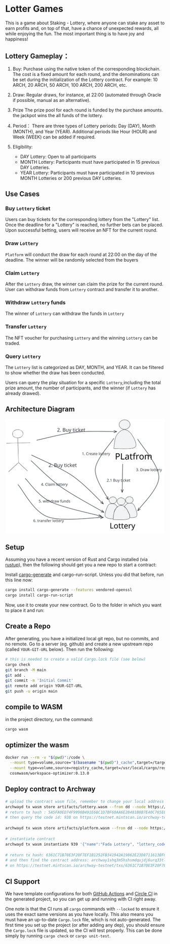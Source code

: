 # Lotter Games

This is a game about Staking - Lottery, where anyone can stake any asset to earn profits and, on top of that, have a chance of unexpected rewards, all while enjoying the fun. The most important thing is to have joy and happiness!

## Lottery  Gameplay：

1. Buy:
   Purchase using the native token of the corresponding blockchain. The cost is a fixed amount for each round, and the denominations can be set during the initialization of the Lottery contract. For example: 10 ARCH, 20 ARCH, 50 ARCH, 100 ARCH, 200 ARCH, etc.

2. Draw:
   Regular draws, for instance, at 22:00 (automated through Oracle if possible, manual as an alternative).

3. Prize
   The prize pool for each round is funded by the purchase amounts. the jackpot wins the all funds of the lottery.

4. Period：
   There are three types of Lottery periods: Day (DAY), Month (MONTH), and Year (YEAR). Additional periods like Hour (HOUR) and Week (WEEK) can be added if required.
   
5.  Eligibility: 
    - DAY Lottery: Open to all participants
    - MONTH Lottery: Participants must have participated in 15 previous DAY Lotteries.
    - YEAR Lottery: Participants must have participated in 10 previous MONTH Lotteries or 200 previous DAY Lotteries.

## Use Cases

### Buy `Lottery` ticket

Users can buy tickets for the corresponding lottery from the "Lottery" list. Once the deadline for a "Lottery" is reached, no further bets can be placed. Upon successful betting, users will receive an NFT for the current round.

### Draw `Lottery` 

`Platform` will conduct the draw for each round at 22:00 on the day of the deadline. The winner will be randomly selected from the buyers

### Claim `Lottery` 

After the `Lottery` draw, the winner can claim the prize for the current round. User can withdraw funds from `Lottery` contract and transfer it to another.

### Withdraw `Lottery` funds 

The winner of `Lottery` can withdraw the funds in `Lottery`

### Transfer `Lottery` 

The NFT voucher for purchasing `Lottery` and the winning `Lottery` can be traded.

### Query `Lottery` 

The `Lottery` list is categorized as DAY, MONTH, and YEAR. It can be filtered to show whether the draw has been conducted.

Users can query the play situation for a specific `Lottery`,including the total prize amount, the number of participants, and the winner (if `Lottery` has already drawed).

## Architecture Diagram

![avatar](lottery-arch.svg)

## Setup

Assuming you have a recent version of Rust and Cargo installed
(via [rustup](https://rustup.rs/)),
then the following should get you a new repo to start a contract:

Install [cargo-generate](https://github.com/ashleygwilliams/cargo-generate) and cargo-run-script.
Unless you did that before, run this line now:

```sh
cargo install cargo-generate --features vendored-openssl
cargo install cargo-run-script
```

Now, use it to create your new contract.
Go to the folder in which you want to place it and run:

## Create a Repo

After generating, you have a initialized local git repo, but no commits, and no remote.
Go to a server (eg. github) and create a new upstream repo (called `YOUR-GIT-URL` below).
Then run the following:

```sh
# this is needed to create a valid Cargo.lock file (see below)
cargo check
git branch -M main
git add .
git commit -m 'Initial Commit'
git remote add origin YOUR-GIT-URL
git push -u origin main
```

## compile to WASM
in the project directory, run the command:
```sh
cargo wasm
```

## optimizer the wasm
```sh
docker run --rm -v "$(pwd)":/code \
  --mount type=volume,source="$(basename "$(pwd)")_cache",target=/target \
  --mount type=volume,source=registry_cache,target=/usr/local/cargo/registry \
  cosmwasm/workspace-optimizer:0.13.0
```

## Deploy contract to Archway
```sh
# upload the contract wasm file, remember to change your local address
archwayd tx wasm store artifacts/lottery.wasm --from dd --node https://rpc.constantine.archway.tech:443 --chain-id constantine-3 --gas 5000000 --fees 5000000000000000000aconst	
# return tx hash : 5A5FA0ED74F9996B491E68C1D7BF60AA6E28481B8B7E40C765EE9223137B4F4B
# then query the code id: 938 on https://testnet.mintscan.io/archway-testnet/txs/5A5FA0ED74F9996B491E68C1D7BF60AA6E28481B8B7E40C765EE9223137B4F4B

archwayd tx wasm store artifacts/platform.wasm --from dd --node https://rpc.constantine.archway.tech:443 --chain-id constantine-3 --gas 5000000 --fees 5000000000000000000aconst

# instantiate contract
archwayd tx wasm instantiate 939 '{"name":"Fada Lottery", "lottery_code_id":938}' --from dd --node https://rpc.constantine.archway.tech:443 --chain-id constantine-3 --gas 5000000 --fees 5000000000000000000aconst --label testdev --admin archway1pzszxc78dc4k5zs6j3pnuw9w4vmfx276qjsl6n

# return tx hash: 6361C71B70E3F20F7EF1B1252FB341942A19862E23D8711613BFCBB557616BC5 
# and then find the contract address: archway1shq3m5hshsmdqujdj6urq33tl56y2t6v95x3f0ju5z46aqpm7wessmev0m
# on https://testnet.mintscan.io/archway-testnet/txs/6361C71B70E3F20F7EF1B1252FB341942A19862E23D8711613BFCBB557616BC5
```

## CI Support

We have template configurations for both [GitHub Actions](.github/workflows/Basic.yml)
and [Circle CI](.circleci/config.yml) in the generated project, so you can
get up and running with CI right away.

One note is that the CI runs all `cargo` commands
with `--locked` to ensure it uses the exact same versions as you have locally. This also means
you must have an up-to-date `Cargo.lock` file, which is not auto-generated.
The first time you set up the project (or after adding any dep), you should ensure the
`Cargo.lock` file is updated, so the CI will test properly. This can be done simply by
running `cargo check` or `cargo unit-test`.

